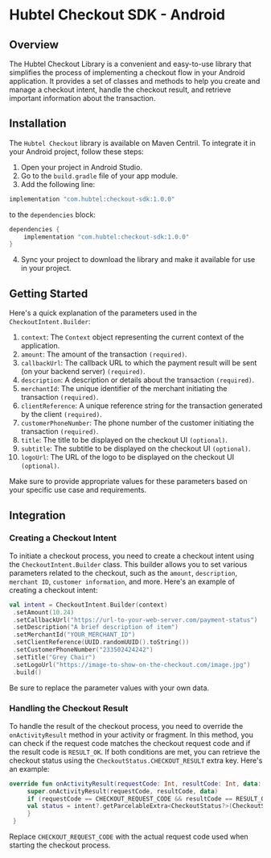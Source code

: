 # Hubtel Checkout SDK  - Android

## Overview
The Hubtel Checkout Library is a convenient and easy-to-use library that simplifies the process of implementing a checkout flow in your Android application.
It provides a set of classes and methods to help you create and manage a checkout intent, handle the checkout result, and retrieve important information about the transaction.

## Installation
The `Hubtel Checkout` library is available on Maven Centril. To integrate it in your Android project, follow these steps:

1. Open your project in Android Studio.
2. Go to the `build.gradle` file of your app module.
3. Add the following line:
 ```groovy  
 implementation "com.hubtel:checkout-sdk:1.0.0"  
 ```
to the `dependencies` block:
```groovy
dependencies {
	implementation "com.hubtel:checkout-sdk:1.0.0"
}
```
4. Sync your project to download the library and make it available for use in your project.

## Getting Started
Here's a quick explanation of the parameters used in the `CheckoutIntent.Builder`:

1. `context`: The `Context` object representing the current context of the application.
2. `amount`: The amount of the transaction `(required)`.
3. `callbackUrl`: The callback URL to which the payment result will be sent (on your backend server) `(required)`.
4. `description`: A description or details about the transaction `(required)`.
5. `merchantId`: The unique identifier of the merchant initiating the transaction `(required)`.
6. `clientReference`: A unique reference string for the transaction generated by the client `(required)`.
7. `customerPhoneNumber`: The phone number of the customer initiating the transaction `(required)`.
8. `title`: The title to be displayed on the checkout UI `(optional)`.
9. `subtitle`: The subtitle to be displayed on the checkout UI `(optional)`.
10. `logoUrl`: The URL of the logo to be displayed on the checkout UI `(optional)`.

Make sure to provide appropriate values for these parameters based on your specific use case and requirements.

## Integration

### Creating a Checkout Intent
To initiate a checkout process, you need to create a checkout intent using the `CheckoutIntent.Builder` class. This builder allows you to set various parameters related to the checkout, such as the `amount`, `description`, `merchant ID`, `customer information`, and more. Here's an example of creating a checkout intent:

```kotlin  
val intent = CheckoutIntent.Builder(context)  
 .setAmount(10.24)
 .setCallbackUrl("https://url-to-your-web-server.com/payment-status")
 .setDescription("A brief description of item")
 .setMerchantId("YOUR_MERCHANT_ID")
 .setClientReference(UUID.randomUUID().toString())
 .setCustomerPhoneNumber("233502424242")
 .setTitle("Grey Chair")
 .setLogoUrl("https://image-to-show-on-the-checkout.com/image.jpg")
 .build()  
```  

Be sure to replace the parameter values with your own data.

### Handling the Checkout Result
To handle the result of the checkout process, you need to override the `onActivityResult` method in your activity or fragment. In this method, you can check if the request code matches the checkout request code and if the result code is `RESULT_OK`. If both conditions are met, you can retrieve the checkout status using the `CheckoutStatus.CHECKOUT_RESULT` extra key. Here's an example:
```kotlin  
override fun onActivityResult(requestCode: Int, resultCode: Int, data: Intent?) {  
	 super.onActivityResult(requestCode, resultCode, data)  
	 if (requestCode == CHECKOUT_REQUEST_CODE && resultCode == RESULT_OK) {
	 val status = intent?.getParcelableExtra<CheckoutStatus?>(CheckoutStatus.CHECKOUT_RESULT) // Handle the checkout status
	 }
 }
```  

Replace `CHECKOUT_REQUEST_CODE` with the actual request code used when starting the checkout process.